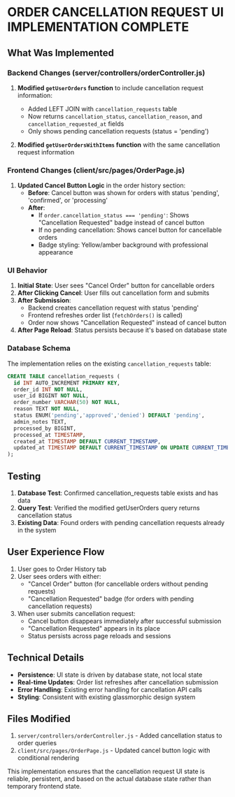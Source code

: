 # ORDER CANCELLATION REQUEST UI IMPLEMENTATION COMPLETE

## What Was Implemented

### Backend Changes (server/controllers/orderController.js)

1. **Modified `getUserOrders` function** to include cancellation request information:
   - Added LEFT JOIN with `cancellation_requests` table
   - Now returns `cancellation_status`, `cancellation_reason`, and `cancellation_requested_at` fields
   - Only shows pending cancellation requests (status = 'pending')

2. **Modified `getUserOrdersWithItems` function** with the same cancellation request information

### Frontend Changes (client/src/pages/OrderPage.js)

1. **Updated Cancel Button Logic** in the order history section:
   - **Before**: Cancel button was shown for orders with status 'pending', 'confirmed', or 'processing'
   - **After**: 
     - If `order.cancellation_status === 'pending'`: Shows "Cancellation Requested" badge instead of cancel button
     - If no pending cancellation: Shows cancel button for cancellable orders
     - Badge styling: Yellow/amber background with professional appearance

### UI Behavior

1. **Initial State**: User sees "Cancel Order" button for cancellable orders
2. **After Clicking Cancel**: User fills out cancellation form and submits
3. **After Submission**: 
   - Backend creates cancellation request with status 'pending'
   - Frontend refreshes order list (`fetchOrders()` is called)
   - Order now shows "Cancellation Requested" instead of cancel button
4. **After Page Reload**: Status persists because it's based on database state

### Database Schema

The implementation relies on the existing `cancellation_requests` table:
```sql
CREATE TABLE cancellation_requests (
  id INT AUTO_INCREMENT PRIMARY KEY,
  order_id INT NOT NULL,
  user_id BIGINT NOT NULL,
  order_number VARCHAR(50) NOT NULL,
  reason TEXT NOT NULL,
  status ENUM('pending','approved','denied') DEFAULT 'pending',
  admin_notes TEXT,
  processed_by BIGINT,
  processed_at TIMESTAMP,
  created_at TIMESTAMP DEFAULT CURRENT_TIMESTAMP,
  updated_at TIMESTAMP DEFAULT CURRENT_TIMESTAMP ON UPDATE CURRENT_TIMESTAMP
);
```

## Testing

1. **Database Test**: Confirmed cancellation_requests table exists and has data
2. **Query Test**: Verified the modified getUserOrders query returns cancellation status
3. **Existing Data**: Found orders with pending cancellation requests already in the system

## User Experience Flow

1. User goes to Order History tab
2. User sees orders with either:
   - "Cancel Order" button (for cancellable orders without pending requests)
   - "Cancellation Requested" badge (for orders with pending cancellation requests)
3. When user submits cancellation request:
   - Cancel button disappears immediately after successful submission
   - "Cancellation Requested" appears in its place
   - Status persists across page reloads and sessions

## Technical Details

- **Persistence**: UI state is driven by database state, not local state
- **Real-time Updates**: Order list refreshes after cancellation submission
- **Error Handling**: Existing error handling for cancellation API calls
- **Styling**: Consistent with existing glassmorphic design system

## Files Modified

1. `server/controllers/orderController.js` - Added cancellation status to order queries
2. `client/src/pages/OrderPage.js` - Updated cancel button logic with conditional rendering

This implementation ensures that the cancellation request UI state is reliable, persistent, and based on the actual database state rather than temporary frontend state.
